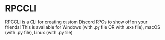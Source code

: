 # RPCCLI
RPCCLI is a CLI for creating custom Discord RPCs to show off on your friends!
This is available for Windows (with .py file OR with .exe file), macOS (with .py file), Linux (with .py file)
